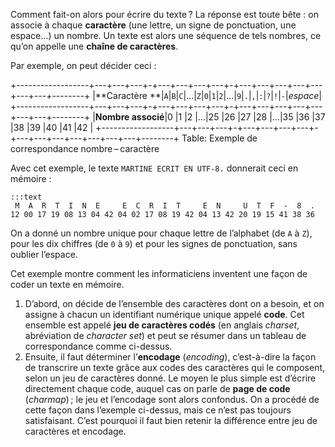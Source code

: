 Comment fait-on alors pour écrire du texte ? La réponse est toute bête : on
associe à chaque **caractère** (une lettre, un signe de ponctuation, une
espace…) un nombre. Un texte est alors une séquence de tels nombres, ce qu’on
appelle une **chaîne de caractères**.

Par exemple, on peut décider ceci :

+------------------+---+---+---+-+---+---+---+---+-+---+---+---+---+---+---+---+--------+
|**Caractère     **|`A`|`B`|`C`|…|`Z`|`0`|`1`|`2`|…|`9`|`.`|`,`|`:`|`?`|`!`|`-`|_espace_|
+------------------+---+---+---+-+---+---+---+---+-+---+---+---+---+---+---+---+--------+
|**Nombre associé**|0  |1  |2  |…|25 |26 |27 |28 |…|35 |36 |37 |38 |39 |40 |41 |42      |
+------------------+---+---+---+-+---+---+---+---+-+---+---+---+---+---+---+---+--------+
Table: Exemple de correspondance nombre – caractère

Avec cet exemple, le texte `MARTINE ECRIT EN UTF-8.` donnerait ceci en mémoire :

    :::text
     M  A  R  T  I  N  E     E  C  R  I  T     E  N     U  T  F  -  8  .
    12 00 17 19 08 13 04 42 04 02 17 08 19 42 04 13 42 20 19 15 41 38 36

On a donné un nombre unique pour chaque lettre de l’alphabet (de `A` à `Z`),
pour les dix chiffres (de `0` à `9`) et pour les signes de ponctuation, sans
oublier l’espace.

Cet exemple montre comment les informaticiens inventent une façon de coder un
texte en mémoire.

1.  D’abord, on décide de l’ensemble des caractères dont on a besoin, et on
    assigne à chacun un identifiant numérique unique appelé **code**. Cet
    ensemble est appelé **jeu de caractères codés** (en anglais _charset_,
    abréviation de _character set_) et peut se résumer dans un tableau de
    correspondance comme ci-dessus.
1.  Ensuite, il faut déterminer l’**encodage** (_encoding_), c’est-à-dire la
    façon de transcrire un texte grâce aux codes des caractères qui le
    composent, selon un jeu de caractères donné. Le moyen le plus simple est
    d’écrire directement chaque code, auquel cas on parle de **page de code**
    (_charmap_) ; le jeu et l’encodage sont alors confondus. On a procédé de
    cette façon dans l’exemple ci-dessus, mais ce n’est pas toujours
    satisfaisant. C’est pourquoi il faut bien retenir la différence entre jeu de
    caractères et encodage.
